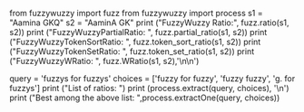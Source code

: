from fuzzywuzzy import fuzz
from fuzzywuzzy import process
s1 = "Aamina GKQ"
s2 = "AaminA GK"
print ("FuzzyWuzzy Ratio:", fuzz.ratio(s1, s2))
print ("FuzzyWuzzyPartialRatio: ", fuzz.partial_ratio(s1, s2))
print ("FuzzyWuzzyTokenSortRatio: ", fuzz.token_sort_ratio(s1, s2))
print ("FuzzyWuzzyTokenSetRatio: ", fuzz.token_set_ratio(s1, s2))
print ("FuzzyWuzzyWRatio: ", fuzz.WRatio(s1, s2),'\n\n')

query = 'fuzzys for fuzzys'
choices = ['fuzzy for fuzzy', 'fuzzy fuzzy', 'g. for fuzzys']
print ("List of ratios: ")
print (process.extract(query, choices), '\n')
print ("Best among the above list: ",process.extractOne(query, choices))

